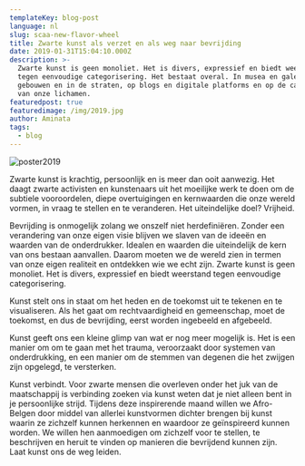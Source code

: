 ```yaml
---
templateKey: blog-post
language: nl
slug: scaa-new-flavor-wheel
title: Zwarte kunst als verzet en als weg naar bevrijding
date: 2019-01-31T15:04:10.000Z
description: >-
  Zwarte kunst is geen monoliet. Het is divers, expressief en biedt weerstand
  tegen eenvoudige categorisering. Het bestaat overal. In musea en galerijen, op
  gebouwen en in de straten, op blogs en digitale platforms en op de canvassen
  van onze lichamen.
featuredpost: true
featuredimage: /img/2019.jpg
author: Aminata
tags:
  - blog
---
```

![poster2019](/img/2019.jpg "Poster 2019")

Zwarte kunst is krachtig, persoonlijk en is meer dan ooit aanwezig. Het daagt zwarte activisten en kunstenaars uit het moeilijke werk te doen om de subtiele vooroordelen, diepe overtuigingen en kernwaarden die onze wereld vormen, in vraag te stellen en te veranderen. Het uiteindelijke doel? Vrijheid.

Bevrijding is onmogelijk zolang we onszelf niet herdefiniëren. Zonder een verandering van onze eigen visie blijven we slaven van de ideeën en waarden van de onderdrukker. Idealen en waarden die uiteindelijk de kern van ons bestaan aanvallen.  Daarom moeten we de wereld zien in termen van onze eigen realiteit en ontdekken wie we echt zijn.
Zwarte kunst is geen monoliet. Het is divers, expressief en biedt weerstand tegen eenvoudige categorisering.

Kunst stelt ons in staat om het heden en de toekomst uit te tekenen en te visualiseren. Als het gaat om rechtvaardigheid en gemeenschap, moet de toekomst, en dus de bevrijding, eerst worden ingebeeld en afgebeeld.

Kunst geeft ons een kleine glimp van wat er nog meer mogelijk is. Het is een manier om om te gaan met het trauma, veroorzaakt door systemen van onderdrukking, en een manier om de stemmen van degenen die het zwijgen zijn opgelegd, te versterken.

Kunst verbindt. Voor zwarte mensen die overleven onder het juk van de maatschappij is verbinding zoeken via kunst weten dat je niet alleen bent in je persoonlijke strijd.
Tijdens deze inspirerende maand willen we Afro-Belgen door middel van allerlei kunstvormen dichter brengen bij kunst waarin ze zichzelf kunnen herkennen en waardoor ze geïnspireerd kunnen worden. We willen hen aanmoedigen om zichzelf voor te stellen, te beschrijven en heruit te vinden op manieren die bevrijdend kunnen zijn.
Laat kunst ons de weg leiden.
